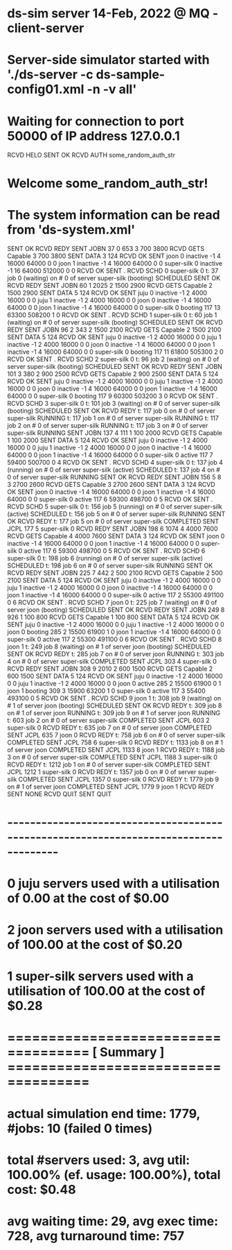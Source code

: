 # ds-sim server 14-Feb, 2022 @ MQ - client-server
# Server-side simulator started with './ds-server -c ds-sample-config01.xml -n -v all'
# Waiting for connection to port 50000 of IP address 127.0.0.1
RCVD HELO
SENT OK
RCVD AUTH some_random_auth_str
# Welcome  some_random_auth_str!
# The system information can be read from 'ds-system.xml'
SENT OK
RCVD REDY
SENT JOBN 37 0 653 3 700 3800
RCVD GETS Capable 3 700 3800
SENT DATA 3 124
RCVD OK
SENT joon 0 inactive -1 4 16000 64000 0 0
joon 1 inactive -1 4 16000 64000 0 0
super-silk 0 inactive -1 16 64000 512000 0 0
RCVD OK
SENT .
RCVD SCHD 0 super-silk 0
t:         37 job     0 (waiting) on # 0 of server super-silk (booting) SCHEDULED
SENT OK
RCVD REDY
SENT JOBN 60 1 2025 2 1500 2900
RCVD GETS Capable 2 1500 2900
SENT DATA 5 124
RCVD OK
SENT juju 0 inactive -1 2 4000 16000 0 0
juju 1 inactive -1 2 4000 16000 0 0
joon 0 inactive -1 4 16000 64000 0 0
joon 1 inactive -1 4 16000 64000 0 0
super-silk 0 booting 117 13 63300 508200 1 0
RCVD OK
SENT .
RCVD SCHD 1 super-silk 0
t:         60 job     1 (waiting) on # 0 of server super-silk (booting) SCHEDULED
SENT OK
RCVD REDY
SENT JOBN 96 2 343 2 1500 2100
RCVD GETS Capable 2 1500 2100
SENT DATA 5 124
RCVD OK
SENT juju 0 inactive -1 2 4000 16000 0 0
juju 1 inactive -1 2 4000 16000 0 0
joon 0 inactive -1 4 16000 64000 0 0
joon 1 inactive -1 4 16000 64000 0 0
super-silk 0 booting 117 11 61800 505300 2 0
RCVD OK
SENT .
RCVD SCHD 2 super-silk 0
t:         96 job     2 (waiting) on # 0 of server super-silk (booting) SCHEDULED
SENT OK
RCVD REDY
SENT JOBN 101 3 380 2 900 2500
RCVD GETS Capable 2 900 2500
SENT DATA 5 124
RCVD OK
SENT juju 0 inactive -1 2 4000 16000 0 0
juju 1 inactive -1 2 4000 16000 0 0
joon 0 inactive -1 4 16000 64000 0 0
joon 1 inactive -1 4 16000 64000 0 0
super-silk 0 booting 117 9 60300 503200 3 0
RCVD OK
SENT .
RCVD SCHD 3 super-silk 0
t:        101 job     3 (waiting) on # 0 of server super-silk (booting) SCHEDULED
SENT OK
RCVD REDY
t:        117 job     0 on # 0 of server super-silk RUNNING
t:        117 job     1 on # 0 of server super-silk RUNNING
t:        117 job     2 on # 0 of server super-silk RUNNING
t:        117 job     3 on # 0 of server super-silk RUNNING
SENT JOBN 137 4 111 1 100 2000
RCVD GETS Capable 1 100 2000
SENT DATA 5 124
RCVD OK
SENT juju 0 inactive -1 2 4000 16000 0 0
juju 1 inactive -1 2 4000 16000 0 0
joon 0 inactive -1 4 16000 64000 0 0
joon 1 inactive -1 4 16000 64000 0 0
super-silk 0 active 117 7 59400 500700 0 4
RCVD OK
SENT .
RCVD SCHD 4 super-silk 0
t:        137 job     4 (running) on # 0 of server super-silk (active) SCHEDULED
t:        137 job     4 on # 0 of server super-silk RUNNING
SENT OK
RCVD REDY
SENT JOBN 156 5 8 3 2700 2600
RCVD GETS Capable 3 2700 2600
SENT DATA 3 124
RCVD OK
SENT joon 0 inactive -1 4 16000 64000 0 0
joon 1 inactive -1 4 16000 64000 0 0
super-silk 0 active 117 6 59300 498700 0 5
RCVD OK
SENT .
RCVD SCHD 5 super-silk 0
t:        156 job     5 (running) on # 0 of server super-silk (active) SCHEDULED
t:        156 job     5 on # 0 of server super-silk RUNNING
SENT OK
RCVD REDY
t:        177 job     5 on # 0 of server super-silk COMPLETED
SENT JCPL 177 5 super-silk 0
RCVD REDY
SENT JOBN 198 6 1074 4 4000 7600
RCVD GETS Capable 4 4000 7600
SENT DATA 3 124
RCVD OK
SENT joon 0 inactive -1 4 16000 64000 0 0
joon 1 inactive -1 4 16000 64000 0 0
super-silk 0 active 117 6 59300 498700 0 5
RCVD OK
SENT .
RCVD SCHD 6 super-silk 0
t:        198 job     6 (running) on # 0 of server super-silk (active) SCHEDULED
t:        198 job     6 on # 0 of server super-silk RUNNING
SENT OK
RCVD REDY
SENT JOBN 225 7 442 2 500 2100
RCVD GETS Capable 2 500 2100
SENT DATA 5 124
RCVD OK
SENT juju 0 inactive -1 2 4000 16000 0 0
juju 1 inactive -1 2 4000 16000 0 0
joon 0 inactive -1 4 16000 64000 0 0
joon 1 inactive -1 4 16000 64000 0 0
super-silk 0 active 117 2 55300 491100 0 6
RCVD OK
SENT .
RCVD SCHD 7 joon 0
t:        225 job     7 (waiting) on # 0 of server joon (booting) SCHEDULED
SENT OK
RCVD REDY
SENT JOBN 249 8 926 1 100 800
RCVD GETS Capable 1 100 800
SENT DATA 5 124
RCVD OK
SENT juju 0 inactive -1 2 4000 16000 0 0
juju 1 inactive -1 2 4000 16000 0 0
joon 0 booting 285 2 15500 61900 1 0
joon 1 inactive -1 4 16000 64000 0 0
super-silk 0 active 117 2 55300 491100 0 6
RCVD OK
SENT .
RCVD SCHD 8 joon 1
t:        249 job     8 (waiting) on # 1 of server joon (booting) SCHEDULED
SENT OK
RCVD REDY
t:        285 job     7 on # 0 of server joon RUNNING
t:        303 job     4 on # 0 of server super-silk COMPLETED
SENT JCPL 303 4 super-silk 0
RCVD REDY
SENT JOBN 308 9 2010 2 600 1500
RCVD GETS Capable 2 600 1500
SENT DATA 5 124
RCVD OK
SENT juju 0 inactive -1 2 4000 16000 0 0
juju 1 inactive -1 2 4000 16000 0 0
joon 0 active 285 2 15500 61900 0 1
joon 1 booting 309 3 15900 63200 1 0
super-silk 0 active 117 3 55400 493100 0 5
RCVD OK
SENT .
RCVD SCHD 9 joon 1
t:        308 job     9 (waiting) on # 1 of server joon (booting) SCHEDULED
SENT OK
RCVD REDY
t:        309 job     8 on # 1 of server joon RUNNING
t:        309 job     9 on # 1 of server joon RUNNING
t:        603 job     2 on # 0 of server super-silk COMPLETED
SENT JCPL 603 2 super-silk 0
RCVD REDY
t:        635 job     7 on # 0 of server joon COMPLETED
SENT JCPL 635 7 joon 0
RCVD REDY
t:        758 job     6 on # 0 of server super-silk COMPLETED
SENT JCPL 758 6 super-silk 0
RCVD REDY
t:       1133 job     8 on # 1 of server joon COMPLETED
SENT JCPL 1133 8 joon 1
RCVD REDY
t:       1188 job     3 on # 0 of server super-silk COMPLETED
SENT JCPL 1188 3 super-silk 0
RCVD REDY
t:       1212 job     1 on # 0 of server super-silk COMPLETED
SENT JCPL 1212 1 super-silk 0
RCVD REDY
t:       1357 job     0 on # 0 of server super-silk COMPLETED
SENT JCPL 1357 0 super-silk 0
RCVD REDY
t:       1779 job     9 on # 1 of server joon COMPLETED
SENT JCPL 1779 9 joon 1
RCVD REDY
SENT NONE
RCVD QUIT
SENT QUIT
# -------------------------------------------------------------------------------------
# 0 juju servers used with a utilisation of 0.00 at the cost of $0.00
# 2 joon servers used with a utilisation of 100.00 at the cost of $0.20
# 1 super-silk servers used with a utilisation of 100.00 at the cost of $0.28
# ==================================== [ Summary ] ====================================
# actual simulation end time: 1779, #jobs: 10 (failed 0 times)
# total #servers used: 3, avg util: 100.00% (ef. usage: 100.00%), total cost: $0.48
# avg waiting time: 29, avg exec time: 728, avg turnaround time: 757
